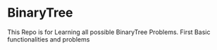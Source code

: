 BinaryTree
==========

This Repo is for Learning all possible BinaryTree Problems.
First Basic functionalities and problems
